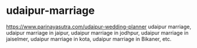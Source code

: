 # udaipur-marriage
https://www.parinayasutra.com/udaipur-wedding-planner udaipur marriage, udaipur marriage in jaipur, udaipur marriage in jodhpur, udaipur marriage in jaiselmer, udaipur marriage in kota, udaipur marriage in Bikaner, etc.
